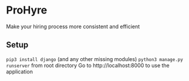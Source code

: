 # ProHyre
Make your hiring process more consistent and efficient
## Setup
`pip3 install django` (and any other missing modules)
`python3 manage.py runserver` from root directory
Go to http://localhost:8000 to use the application
